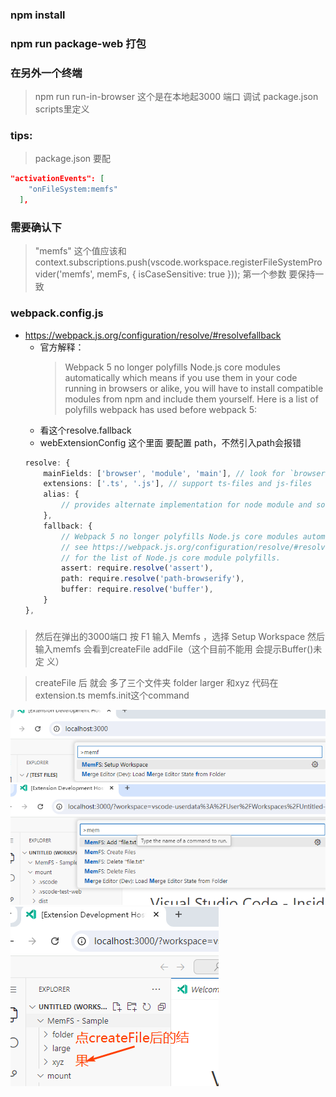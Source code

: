 
### npm install

### npm run package-web 打包

### 在另外一个终端 
> npm run run-in-browser  这个是在本地起3000 端口 调试   package.json  scripts里定义

### tips:

> package.json 要配 
``` json  
"activationEvents": [
    "onFileSystem:memfs"
  ],
```
### 需要确认下
>  "memfs" 这个值应该和 context.subscriptions.push(vscode.workspace.registerFileSystemProvider('memfs', memFs, { isCaseSensitive: true }));  第一个参数 要保持一致 


### webpack.config.js
- https://webpack.js.org/configuration/resolve/#resolvefallback
  - 官方解释： 
     > Webpack 5 no longer polyfills Node.js core modules automatically which means if you use them in your code running in browsers or alike, you will have to install compatible modules from npm and include them yourself. Here is a list of polyfills webpack has used before webpack 5:
   - 看这个resolve.fallback
   - webExtensionConfig 这个里面 要配置 path，不然引入path会报错
	``` ts
    resolve: {
		mainFields: ['browser', 'module', 'main'], // look for `browser` entry point in imported node modules
		extensions: ['.ts', '.js'], // support ts-files and js-files
		alias: {
			// provides alternate implementation for node module and source files
		},
		fallback: {
			// Webpack 5 no longer polyfills Node.js core modules automatically.
			// see https://webpack.js.org/configuration/resolve/#resolvefallback
			// for the list of Node.js core module polyfills.
			assert: require.resolve('assert'),
			path: require.resolve('path-browserify'),
			buffer: require.resolve('buffer'),
		}
	},
    ```
###
> 然后在弹出的3000端口 
> 按 F1  输入  Memfs ，选择  Setup Workspace
> 然后输入memfs 会看到createFile   addFile（这个目前不能用  会提示Buffer()未定 义）

> createFile 后 就会 多了三个文件夹  folder   larger 和xyz
> 代码在 extension.ts  memfs.init这个command

![初始化workspace](setup_workspace.png)
![创建目录](create_file.png)
![结果](result.png)